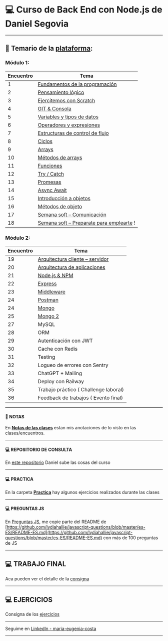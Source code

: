 # :computer: Curso de Back End con Node.js de Daniel Segovia

---

## :book: Temario de la [plataforma](https://danielsegovia.com/plataforma):

### Módulo 1:

| Encuentro | Tema |
| --------- | ---- |
| 1 | [Fundamentos de la programación](https://github.com/eugenia1984/BackEnd-Node.js-con-Daniel-Segovia/blob/main/teoria/01-fundamentos-de-la-programacion.md) |
| 2 | [Pensamiento lógico](https://github.com/eugenia1984/BackEnd-Node.js-con-Daniel-Segovia/blob/main/teoria/02-pensamiento-logico.md) |
| 3 | [Ejercitemos con Scratch](https://github.com/eugenia1984/BackEnd-Node.js-con-Daniel-Segovia/blob/main/teoria/03_ejercitemos_con_scratch.md) |
| 4 | [GIT & Consola](https://github.com/eugenia1984/BackEnd-Node.js-con-Daniel-Segovia/blob/main/teoria/04_git_consola.md) |
| 5 | [Variables y tipos de datos](https://github.com/eugenia1984/BackEnd-Node.js-con-Daniel-Segovia/blob/main/teoria/05_variables_tipo_de_datos.md) |
| 6 | [Operadores y expresiones](https://github.com/eugenia1984/BackEnd-Node.js-con-Daniel-Segovia/blob/main/teoria/06_operadores_y_expresiones.md) |
| 7 | [Estructuras de control de flujo](https://github.com/eugenia1984/BackEnd-Node.js-con-Daniel-Segovia/blob/main/teoria/07_estructuras_de_control.md) |
| 8 | [Ciclos](https://github.com/eugenia1984/BackEnd-Node.js-con-Daniel-Segovia/blob/main/teoria/08_ciclos.md) |
| 9 | [Arrays](https://github.com/eugenia1984/BackEnd-Node.js-con-Daniel-Segovia/blob/main/teoria/09_arrays.md) |
| 10 | [Métodos de arrays](https://github.com/eugenia1984/BackEnd-Node.js-con-Daniel-Segovia/blob/main/teoria/10_metodos_arrays.md) |
| 11 | [Funciones](https://github.com/eugenia1984/BackEnd-Node.js-con-Daniel-Segovia/blob/main/teoria/11_funciones.md) |
| 12 | [Try / Catch](https://github.com/eugenia1984/BackEnd-Node.js-con-Daniel-Segovia/blob/main/teoria/12_try_catch.md) |
| 13 | [Promesas](https://github.com/eugenia1984/BackEnd-Node.js-con-Daniel-Segovia/blob/main/teoria/13_promesas.md) |
| 14 | [Async Await](https://github.com/eugenia1984/BackEnd-Node.js-con-Daniel-Segovia/blob/main/teoria/14_async_await.md) |
| 15 | [Introducción a objetos](https://github.com/eugenia1984/BackEnd-Node.js-con-Daniel-Segovia/blob/main/teoria/15_intro_objetos.md) |
| 16 | [Métodos de objeto](https://github.com/eugenia1984/BackEnd-Node.js-con-Daniel-Segovia/blob/main/teoria/16_metodos_objetos.md) |
| 17 | [Semana soft – Comunicación](https://github.com/eugenia1984/BackEnd-Node.js-con-Daniel-Segovia/blob/main/teoria/17_comunicacion.md) |
| 18 | [Semana soft – Preparate para emplearte](https://github.com/eugenia1984/BackEnd-Node.js-con-Daniel-Segovia/blob/main/teoria/18_emplearte.md) !

### Módulo 2:

| Encuentro | Tema |
| --------- | ---- |
| 19 | [Arquitectura cliente – servidor](https://github.com/eugenia1984/BackEnd-Node.js-con-Daniel-Segovia/blob/main/teoria/19_cliente_servidor.md) |
| 20 | [Arquitectura de aplicaciones](https://github.com/eugenia1984/BackEnd-Node.js-con-Daniel-Segovia/blob/main/teoria/20_arquitectura_app.md) |
| 21 | [Node.js & NPM](https://github.com/eugenia1984/BackEnd-Node.js-con-Daniel-Segovia/blob/main/teoria/21_npm.md) |
| 22 | [Express](https://github.com/eugenia1984/BackEnd-Node.js-con-Daniel-Segovia/blob/main/teoria/22_express.md) |
| 23 | [Middleware](https://github.com/eugenia1984/BackEnd-Node.js-con-Daniel-Segovia/blob/main/teoria/23_middleware.md) |
| 24 | [Postman](https://github.com/eugenia1984/BackEnd-Node.js-con-Daniel-Segovia/blob/main/teoria/24_postman.md) |
| 24 |  [Mongo](https://github.com/eugenia1984/BackEnd-Node.js-con-Daniel-Segovia/blob/main/teoria/25_mongo.md) |
| 25 | [Mongo 2](https://github.com/eugenia1984/BackEnd-Node.js-con-Daniel-Segovia/blob/main/teoria/26_mongo2.md) |
| 27 | MySQL |
| 28 | ORM | 
| 29 | Autenticación con JWT |
| 30 | Cache con Redis |
| 31 | Testing |
| 32 | Logueo de errores con Sentry |
| 33 | ChatGPT + Mailing |
| 34 | Deploy con Railway |
| 35 | Trabajo práctico ( Challenge laboral) |
| 36 | Feedback de trabajos ( Evento final) |

---

#### :book: NOTAS

En [**Notas de las clases**](https://github.com/eugenia1984/BackEnd-Node.js-con-Daniel-Segovia/blob/main/notas.md) estan mis anotaciones de lo visto en las clases/encuentros.

---

#### :computer: REPOSITORIO DE CONSULTA

En [este repositorio](https://gitlab.com/danielsegovia/curso-node/-/tree/main/05-variables) Daniel sube las cosas del curso

---

#### :computer: PRACTICA

En la carpeta [**Practica**](https://github.com/eugenia1984/BackEnd-Node.js-con-Daniel-Segovia/tree/main/practica) hay algunos ejercicios realizados durante las clases

---

#### :computer: PREGUNTAS JS

En [Preguntas  JS](https://github.com/eugenia1984/BackEnd-Node.js-con-Daniel-Segovia/blob/main/preguntas_javascript.md), me copie parte del README de [https://github.com/lydiahallie/javascript-questions/blob/master/es-ES/README-ES.md](https://github.com/lydiahallie/javascript-questions/blob/master/es-ES/README-ES.md) con más de 100 preguntas de JS

---

## :computer: TRABAJO FINAL

Aca pueden ver el detalle de la [consigna](https://github.com/eugenia1984/BackEnd-Node.js-con-Daniel-Segovia/blob/main/trabajo_final_consigna.md)

---

## :computer: EJERCICIOS

Consigna de los [ejercicios](https://github.com/eugenia1984/BackEnd-Node.js-con-Daniel-Segovia/blob/main/ejercicios.md)

---

Seguime en [LinkedIn - maria-eugenia-costa](https://www.linkedin.com/in/maria-eugenia-costa/)

---
